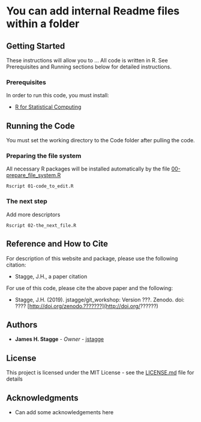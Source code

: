 # You can add internal Readme files within a folder

## Getting Started

These instructions will allow you to ... All code is written in R. See Prerequisites and Running sections below for detailed instructions.

### Prerequisites

In order to run this code, you must install:
* [R for Statistical Computing](https://www.r-project.org/)

## Running the Code
You must set the working directory to the Code folder after pulling the code.

### Preparing the file system

All necessary R packages will be installed automatically by the file [00-prepare_file_system.R](https://github.com/jstagge/paleo_flow_shiny/blob/master/code/00-prepare_file_system.R)

```
Rscript 01-code_to_edit.R
```

### The next step

Add more descriptors

```
Rscript 02-the_next_file.R
```


## Reference and How to Cite

For description of this website and package, please use the following citation:

* Stagge, J.H., a paper citation

For use of this code, please cite the above paper and the following:

* Stagge, J.H. (2019). jstagge/git_workshop: Version ???. Zenodo. doi: ???? [http://doi.org/zenodo.???????](http://doi.org/??????)

## Authors

* **James H. Stagge** - *Owner* - [jstagge](https://github.com/jstagge)

## License

This project is licensed under the MIT License - see the [LICENSE.md](LICENSE.md) file for details

## Acknowledgments

* Can add some acknowledgements here